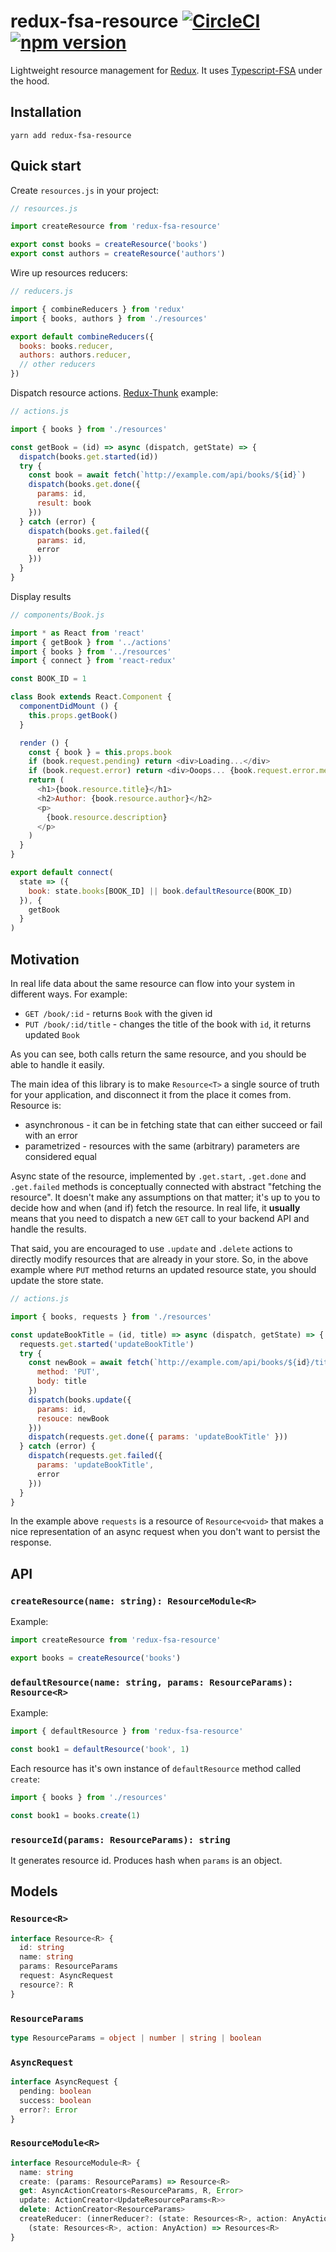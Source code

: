 # redux-fsa-resource [![CircleCI](https://circleci.com/gh/pwlmaciejewski/redux-fsa-resource.svg?style=svg)](https://circleci.com/gh/pwlmaciejewski/redux-fsa-resource) [![npm version](https://badge.fury.io/js/redux-fsa-resource.svg)](https://badge.fury.io/js/redux-fsa-resource) 

Lightweight resource management for [Redux](https://redux.js.org/).
It uses [Typescript-FSA](https://github.com/aikoven/typescript-fsa) under the hood.


## Installation

```
yarn add redux-fsa-resource
```


## Quick start

Create `resources.js` in your project:

```javascript
// resources.js

import createResource from 'redux-fsa-resource'

export const books = createResource('books')
export const authors = createResource('authors')
```

Wire up resources reducers:

```javascript
// reducers.js

import { combineReducers } from 'redux'
import { books, authors } from './resources'

export default combineReducers({
  books: books.reducer,
  authors: authors.reducer,
  // other reducers
})

```

Dispatch resource actions. [Redux-Thunk](https://github.com/reduxjs/redux-thunk) example:

```javascript
// actions.js

import { books } from './resources'

const getBook = (id) => async (dispatch, getState) => {
  dispatch(books.get.started(id))
  try {
    const book = await fetch(`http://example.com/api/books/${id}`)
    dispatch(books.get.done({
      params: id,
      result: book
    }))
  } catch (error) {
    dispatch(books.get.failed({
      params: id,
      error
    }))
  }
}

```

Display results

```javascript
// components/Book.js

import * as React from 'react'
import { getBook } from '../actions'
import { books } from '../resources'
import { connect } from 'react-redux'

const BOOK_ID = 1

class Book extends React.Component {
  componentDidMount () {
    this.props.getBook()
  }

  render () {
    const { book } = this.props.book
    if (book.request.pending) return <div>Loading...</div>
    if (book.request.error) return <div>Ooops... {book.request.error.message}</div>
    return (
      <h1>{book.resource.title}</h1>
      <h2>Author: {book.resource.author}</h2>
      <p>
        {book.resource.description}
      </p>
    )
  }
}

export default connect(
  state => ({
    book: state.books[BOOK_ID] || book.defaultResource(BOOK_ID)
  }), {
    getBook
  }
)

```


## Motivation

In real life data about the same resource can flow into your system in different ways. For example:

* `GET /book/:id` - returns `Book` with the given id
* `PUT /book/:id/title` - changes the title of the book with `id`, it returns updated `Book`

As you can see, both calls return the same resource, and you should be able to 
handle it easily.

The main idea of this library is to make `Resource<T>` a single source of truth for your application,
and disconnect it from the place it comes from. Resource is:
  
  * asynchronous - it can be in fetching state that can either succeed or fail with an error
  * parametrized - resources with the same (arbitrary) parameters are considered equal

Async state of the resource, implemented by `.get.start`, `.get.done` and `.get.failed`
methods is conceptually connected with abstract "fetching the resource". It doesn't make 
any assumptions on that matter; it's up to you to decide how and when (and if) fetch the resource. 
In real life, it **usually** means that you need to dispatch a new `GET` call to your backend API 
and handle the results.

That said, you are encouraged to use `.update` and `.delete` actions
to directly modify resources that are already in your store. So, in the above example where `PUT` method returns an updated resource state, you should update the store state.

```javascript
// actions.js

import { books, requests } from './resources'

const updateBookTitle = (id, title) => async (dispatch, getState) => {
  requests.get.started('updateBookTitle')
  try {
    const newBook = await fetch(`http://example.com/api/books/${id}/title`, { 
      method: 'PUT',
      body: title
    })
    dispatch(books.update({
      params: id,
      resouce: newBook
    }))
    dispatch(requests.get.done({ params: 'updateBookTitle' }))
  } catch (error) {
    dispatch(requests.get.failed({
      params: 'updateBookTitle',
      error
    }))
  }
}

```

In the example above `requests` is a resource of `Resource<void>` that makes
a nice representation of an async request when you don't want to persist the response.


## API

### `createResource(name: string): ResourceModule<R>`

Example:

```javascript
import createResource from 'redux-fsa-resource'

export books = createResource('books')
```


### `defaultResource(name: string, params: ResourceParams): Resource<R>`

Example:

```javascript
import { defaultResource } from 'redux-fsa-resource'

const book1 = defaultResource('book', 1)
```

Each resource has it's own instance of `defaultResource` method called `create`:

```javascript
import { books } from './resources'

const book1 = books.create(1)
```

### `resourceId(params: ResourceParams): string`

It generates resource id. Produces hash when `params` is an object.


## Models

### `Resource<R>`

```typescript
interface Resource<R> {
  id: string
  name: string
  params: ResourceParams
  request: AsyncRequest
  resource?: R
}
```

### `ResourceParams`

```typescript
type ResourceParams = object | number | string | boolean
```

### `AsyncRequest`

```typescript
interface AsyncRequest {
  pending: boolean
  success: boolean
  error?: Error
}
```

### `ResourceModule<R>`

```typescript
interface ResourceModule<R> {
  name: string
  create: (params: ResourceParams) => Resource<R>
  get: AsyncActionCreators<ResourceParams, R, Error>
  update: ActionCreator<UpdateResourceParams<R>>
  delete: ActionCreator<ResourceParams>
  createReducer: (innerReducer?: (state: Resources<R>, action: AnyAction) => Resources<R>) =>
    (state: Resources<R>, action: AnyAction) => Resources<R>
}
```
